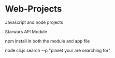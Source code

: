 # Web-Projects
Javascript and node projects

Starwars API Module 

npm install in both the module and app file

node cli.js search --p "planet your are searching for"
 

